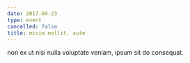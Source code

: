 ```yaml
---
date: 2017-04-23
type: event
cancelled: false
title: minim mollit. aute
---
```

non ex ut nisi nulla voluptate veniam, ipsum sit do consequat.